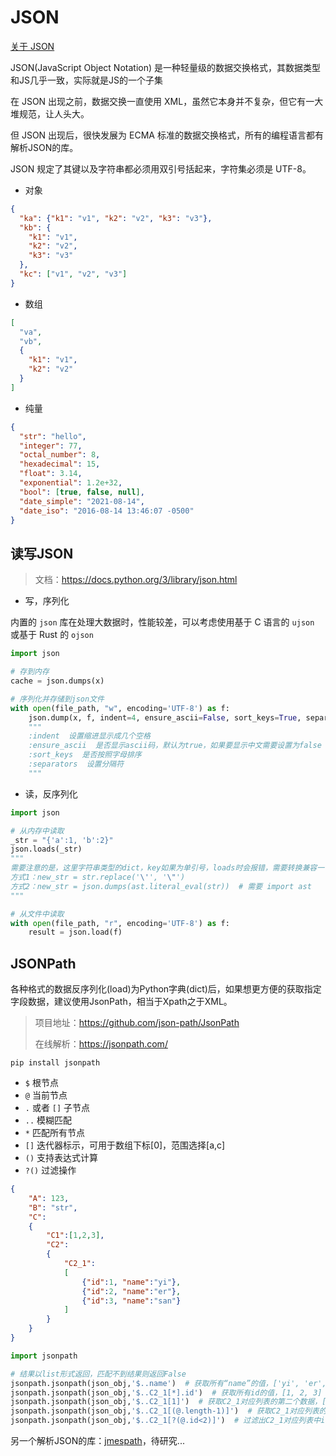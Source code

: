 # JSON

[关于 JSON](https://www.json.org/json-zh.html)

JSON(JavaScript Object Notation) 是一种轻量级的数据交换格式，其数据类型和JS几乎一致，实际就是JS的一个子集

在 JSON 出现之前，数据交换一直使用 XML，虽然它本身并不复杂，但它有一大堆规范，让人头大。

但 JSON 出现后，很快发展为 ECMA 标准的数据交换格式，所有的编程语言都有解析JSON的库。

JSON 规定了其键以及字符串都必须用双引号括起来，字符集必须是 UTF-8。

- 对象

```json
{
  "ka": {"k1": "v1", "k2": "v2", "k3": "v3"},
  "kb": {
    "k1": "v1",
    "k2": "v2",
    "k3": "v3"
  },
  "kc": ["v1", "v2", "v3"]
}
```

- 数组

```json
[
  "va",
  "vb",
  {
    "k1": "v1",
    "k2": "v2"
  }
]
```

- 纯量

```json
{
  "str": "hello",
  "integer": 77,
  "octal_number": 8,
  "hexadecimal": 15,
  "float": 3.14,
  "exponential": 1.2e+32,
  "bool": [true, false, null],
  "date_simple": "2021-08-14",
  "date_iso": "2016-08-14 13:46:07 -0500"
}
```

## 读写JSON

> 文档：<https://docs.python.org/3/library/json.html>

- 写，序列化

内置的 `json` 库在处理大数据时，性能较差，可以考虑使用基于 C 语言的 `ujson` 或基于 Rust 的 `ojson`

```python
import json

# 存到内存
cache = json.dumps(x)

# 序列化并存储到json文件
with open(file_path, "w", encoding='UTF-8') as f:
    json.dump(x, f, indent=4, ensure_ascii=False, sort_keys=True, separators=(',', ':'))
    """
    :indent  设置缩进显示成几个空格
    :ensure_ascii  是否显示ascii码，默认为true，如果要显示中文需要设置为false
    :sort_keys  是否按照字母排序
    :separators  设置分隔符
    """
```

- 读，反序列化

```python
import json

# 从内存中读取
_str = "{'a':1, 'b':2}"
json.loads(_str)
"""
需要注意的是，这里字符串类型的dict，key如果为单引号，loads时会报错，需要转换兼容一下
方式1：new_str = str.replace('\'', '\"')
方式2：new_str = json.dumps(ast.literal_eval(str))  # 需要 import ast
"""

# 从文件中读取
with open(file_path, "r", encoding='UTF-8') as f:
    result = json.load(f)
```

## JSONPath

各种格式的数据反序列化(load)为Python字典(dict)后，如果想更方便的获取指定字段数据，建议使用JsonPath，相当于Xpath之于XML。

> 项目地址：<https://github.com/json-path/JsonPath>
>
> 在线解析：<https://jsonpath.com/>

`pip install jsonpath`

- `$` 根节点
- `@` 当前节点
- `.` 或者 `[]` 子节点
- `..` 模糊匹配
- `*` 匹配所有节点
- `[]` 迭代器标示，可用于数组下标[0]，范围选择[a,c]
- `()` 支持表达式计算
- `?()` 过滤操作

```json
{
    "A": 123,
    "B": "str",
    "C":
    {
        "C1":[1,2,3],
        "C2":
        {
            "C2_1":
            [
                {"id":1, "name":"yi"},
                {"id":2, "name":"er"},
                {"id":3, "name":"san"}
            ]
        }
    }
}
```

```python
import jsonpath

# 结果以list形式返回，匹配不到结果则返回False
jsonpath.jsonpath(json_obj,'$..name')  # 获取所有“name”的值，['yi', 'er', 'san']
jsonpath.jsonpath(json_obj,'$..C2_1[*].id')  # 获取所有id的值，[1, 2, 3]
jsonpath.jsonpath(json_obj,'$..C2_1[1]')  # 获取C2_1对应列表的第二个数据，[{'id': 2, 'name': 'er'}]
jsonpath.jsonpath(json_obj,'$..C2_1[(@.length-1)]')  # 获取C2_1对应列表的倒数第一个，[{'id': 3, 'name': 'san'}]
jsonpath.jsonpath(json_obj,'$..C2_1[?(@.id<2)]')  # 过滤出C2_1对应列表中id小于2的值，[{'id': 1, 'name': 'yi'}]
```

另一个解析JSON的库：[jmespath](https://jmespath.org/tutorial.html)，待研究...
